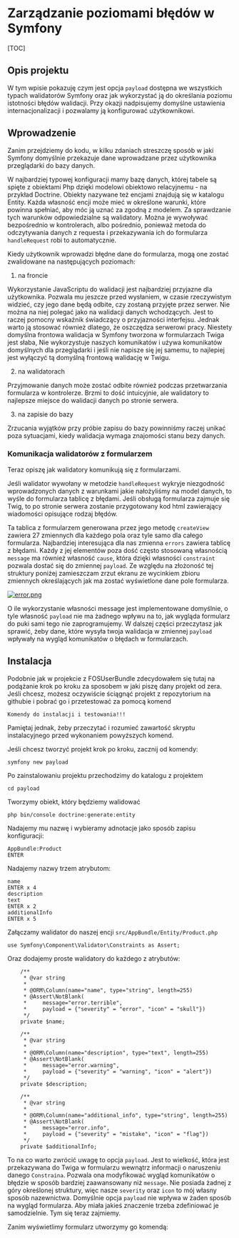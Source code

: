 # Zarządzanie poziomami błędów w Symfony

[TOC]

## Opis projektu

W tym wpisie pokazuję czym jest opcja `payload` dostępna we wszystkich typach walidatorów Symfony oraz jak wykorzystać ją do określania poziomu istotności błędów walidacji. Przy okazji nadpisujemy domyślne ustawienia internacjonalizacji i pozwalamy ją konfigurować użytkownikowi.

## Wprowadzenie

Zanim przejdziemy do kodu, w kilku zdaniach streszczę sposób w jaki Symfony domyślnie przekazuje dane wprowadzane przez użytkownika przeglądarki do bazy danych.

W najbardziej typowej konfiguracji mamy bazę danych, której tabele są spięte z obiektami Php dzięki modelowi obiektowo relacyjnemu - na przykład Doctrine. Obiekty nazywane też encjami znajdują się w katalogu Entity. Każda własność encji może mieć w określone warunki, które powinna spełniać, aby móc ją uznać za zgodną z modelem. Za sprawdzanie tych warunków odpowiedzialne są walidatory. Można je wywoływać bezpośrednio w kontrolerach, albo pośrednio, ponieważ metoda do odczytywania danych z requesta i przekazywania ich do formularza `handleRequest` robi to automatycznie.

Kiedy użytkownik wprowadzi błędne dane do formularza, mogą one zostać zwalidowane na następujących poziomach:

1) na froncie

Wykorzystanie JavaScriptu do walidacji jest najbardziej przyjazne dla użytkownika. Pozwala mu jeszcze przed wysłaniem, w czasie rzeczywistym widzieć, czy jego dane będą odbite, czy zostaną przyjęte przez serwer. Nie można na niej polegać jako na walidacji danych wchodzących. Jest to raczej pomocny wskaźnik świadczący o przyjazności interfejsu. Jednak warto ją stosować również dlatego, że oszczędza serwerowi pracy. Niestety domyślna frontowa walidacja w Symfony tworzona w formularzach Twiga jest słaba, Nie wykorzystuje naszych komunikatów i używa komunikatów domyślnych dla przeglądarki i jeśli nie napisze się jej samemu, to najlepiej jest wyłączyć tą domyślną frontową walidację w Twigu.

2) na walidatorach

Przyjmowanie danych może zostać odbite również podczas przetwarzania formularza w kontrolerze. Brzmi to dość intuicyjnie, ale walidatory to najlepsze miejsce do walidacji danych po stronie serwera.

3) na zapisie do bazy

Zrzucania wyjątków przy próbie zapisu do bazy powinniśmy raczej unikać poza sytuacjami, kiedy walidacja wymaga znajomości stanu bezy danych. 

### Komunikacja walidatorów z formularzem

Teraz opiszę jak walidatory komunikują się z formularzami.

Jeśli walidator wywołany w metodzie `handleRequest` wykryje niezgodność wprowadzonych danych z warunkami jakie nałożyliśmy na model danych, to wyśle do formularza tablicę z błędami. Jeśli obsługą formularza zajmuje się Twig, to po stronie serwera zostanie przygotowany kod html zawierający wiadomości opisujące rodzaj błędów. 

Ta tablica z formularzem generowana przez jego metodę `createView` zawiera 27 zmiennych dla każdego pola oraz tyle samo dla całego formularza. Najbardziej interesująca dla nas zmienna `errors` zawiera tablicę z błędami. Każdy z jej elementów poza dość często stosowaną własnością `message` ma również własność `cause`, która dzięki własności `constraint` pozwala dostać się do zmiennej `payload`. Ze względu na złożoność tej struktury poniżej zamieszczam zrzut ekranu ze wycinkiem zbioru zmiennych określających jak ma zostać wyświetlone dane pole formularza.

[![error.png](https://s18.postimg.org/6q8psckmx/error.png)](https://postimg.org/image/6dhbm62d1/)

O ile wykorzystanie własności message jest implementowane domyślnie, o tyle własność `payload` nie ma żadnego wpływu na to, jak wygląda formularz do puki sami tego nie zaprogramujemy. W dalszej części przeczytasz jak sprawić, żeby dane, które wysyła twoja walidacja w zmiennej `payload` wpływały na wygląd komunikatów o błędach w formularzach.

## Instalacja

Podobnie jak w projekcie z FOSUserBundle zdecydowałem się tutaj na podążanie krok po kroku za sposobem w jaki piszę dany projekt od zera. Jeśli chcesz, możesz oczywiście ściągnąć projekt z repozytorium na githubie i pobrać go i przetestować za pomocą komend

```
Komendy do instalacji i testowania!!!
```

Pamiętaj jednak, żeby przeczytać i rozumieć zawartość skryptu instalacyjnego przed wykonaniem powyższych komend.

Jeśli chcesz tworzyć projekt krok po kroku, zacznij od komendy:

```
symfony new payload
```

Po zainstalowaniu projektu przechodzimy do katalogu z projektem

```
cd payload
```

Tworzymy obiekt, który będziemy walidować 

```
php bin/console doctrine:generate:entity
```

Nadajemy mu nazwę i wybieramy adnotacje jako sposób zapisu konfiguracji:

```
AppBundle:Product
ENTER
```

Nadajemy nazwy trzem atrybutom:

```
name
ENTER x 4
description
text
ENTER x 2
additionalInfo
ENTER x 5
```

Załączamy walidator do naszej encji `src/AppBundle/Entity/Product.php`

```
use Symfony\Component\Validator\Constraints as Assert;
```

Oraz dodajemy proste walidatory do każdego z atrybutów:

```
    /**
     * @var string
     *
     * @ORM\Column(name="name", type="string", length=255)
     * @Assert\NotBlank(
     *     message="error.terrible",
     *     payload = {"severity" = "error", "icon" = "skull"})
     */
    private $name;

    /**
     * @var string
     *
     * @ORM\Column(name="description", type="text", length=255)
     * @Assert\NotBlank(
     *     message="error.warning",
     *     payload = {"severity" = "warning", "icon" = "alert"})
     */
    private $description;

    /**
     * @var string
     *
     * @ORM\Column(name="additional_info", type="string", length=255)
     * @Assert\NotBlank(
     *     message="error.info",
     *     payload = {"severity" = "mistake", "icon" = "flag"})
     */
    private $additionalInfo;
```

To na co warto zwrócić uwagę to opcja `payload`. Jest to wielkość, która jest przekazywana do Twiga w formularzu wewnątrz informacji o naruszeniu danego `Constraina`. Pozwala ona modyfikować wygląd komunikatów o błędzie w sposób bardziej zaawansowany niż `message`. Nie posiada żadnej z góry określonej struktury, więc nasze `severity` oraz `icon` to mój własny sposób nazewnictwa. Domyślnie opcja `payload` nie wpływa w żaden sposób na wygląd formularza. Aby miała jakieś znaczenie trzeba zdefiniować je samodzielnie. Tym się teraz zajmiemy. 

Zanim wyświetlimy formularz utworzymy go komendą:
